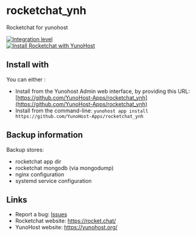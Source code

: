 # rocketchat_ynh

Rocketchat for yunohost

[![Integration level](https://dash.yunohost.org/integration/rocketchat.svg)](https://dash.yunohost.org/appci/app/rocketchat)  
[![Install Rocketchat with YunoHost](https://install-app.yunohost.org/install-with-yunohost.png)](https://install-app.yunohost.org/?app=rocketchat)

## Install with

You can either :

* Install from the Yunohost Admin web interface, by providing this URL: [https://github.com/YunoHost-Apps/rocketchat_ynh](https://github.com/YunoHost-Apps/rocketchat_ynh)
* Install from the command-line: `yunohost app install https://github.com/YunoHost-Apps/rocketchat_ynh`

## Backup information

Backup stores:

- rocketchat app dir
- rocketchat mongodb (via mongodump)
- nginx configuration
- systemd service configuration

## Links

 * Report a bug: [Issues](/../../issues)
 * Rocketchat website: https://rocket.chat/
 * YunoHost website: https://yunohost.org/
